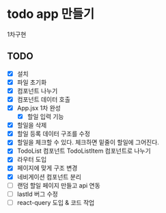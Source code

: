 # todo app 만들기

1차구현

## TODO

-   [x] 설치
-   [x] 파일 초기화
-   [x] 컴포넌트 나누기
-   [x] 컴포넌트 데이터 호출
-   [x] App.jsx 1차 완성
    -   [x] 할일 입력 기능
-   [x] 할일을 삭제
-   [x] 할일 등록 데이터 구조를 수정
-   [x] 할일을 체크할 수 있다. 체크하면 밑줄이 할일에 그어진다.
-   [x] TodoList 컴포넌트 TodoListItem 컴포넌트로 나누기
-   [x] 라우터 도입
-   [x] 페이지에 맞게 구조 변경
-   [x] 네비게이션 컴포넌트 분리
-   [ ] 랜덤 할일 페이지 만들고 api 연동
-   [ ] lastId 버그 수정
-   [ ] react-query 도입 & 코드 작업
